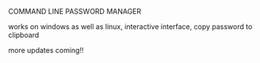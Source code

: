 COMMAND LINE PASSWORD MANAGER

works on windows as well as linux,
interactive interface,
copy password to clipboard

more updates coming!!
